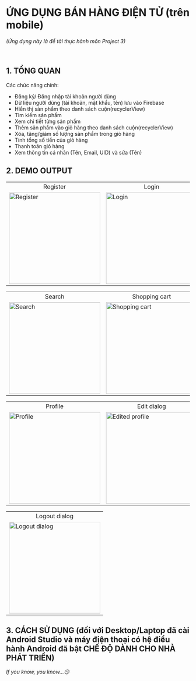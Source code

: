 <!--///////////////////////////////////////////////////////////////////////-->
<h1>ỨNG DỤNG BÁN HÀNG ĐIỆN TỬ (trên mobile)</h1>
<p><i>(Ứng dụng này là đề tài thực hành môn Project 3)</i></p></br>
<h2>1. TỔNG QUAN</h2>
Các chức năng chính:</br>
<ul>
  <li>Đăng ký/ Đăng nhập tài khoản người dùng</li>
  <li>Dữ liệu người dùng (tài khoản, mật khẩu, tên) lưu vào Firebase</li>
  <li>Hiển thị sản phẩm theo danh sách cuộn(recyclerView)</li>
  <li>Tìm kiếm sản phẩm</li>
  <li>Xem chi tiết từng sản phẩm</li>
  <li>Thêm sản phẩm vào giỏ hàng theo danh sách cuộn(recyclerView)</li>
  <li>Xóa, tăng/giảm số lượng sản phẩm trong giỏ hàng</li>
  <li>Tính tổng số tiền của giỏ hàng</li>
  <li>Thanh toán giỏ hàng</li>
  <li>Xem thông tin cá nhân (Tên, Email, UID) và sửa (Tên)</li>
</ul>
<h2>2. DEMO OUTPUT</h2>
<table>
  <tbody>
    <tr>
      <td align="center">Register</td>
      <td align="center">Login</td>
      <td align="center">Product list</td>
    </tr>
    <tr>
      <td>
        <img src="https://github.com/user-attachments/assets/3f505f6b-1b11-4474-8ece-c58c54adfbc8" width="250" alt="Register">
      </td>
      <td>
        <img src="https://github.com/user-attachments/assets/b33e5c5f-4681-424c-b110-5ae367f7ed3e" width="250" alt="Login">
      </td>
      <td>
        <img src="https://github.com/user-attachments/assets/77384010-9800-4725-8d18-2ab972df5caf" width="250" alt="Product list">
      </td>
    </tr>
  </tbody>
</table>

<table>
  <tbody>
     <tr>
      <td align="center">Search</td>
      <td align="center">Shopping cart</td>
      <td align="center">Cart payment</td>
    </tr>
    <tr>
      <td>
        <img src="https://github.com/user-attachments/assets/b6313663-5aa2-4676-9de3-6c6ec3cc94a0" width="250" alt="Search">
      </td>
      <td>
        <img src="https://github.com/user-attachments/assets/2741b0a6-b34e-48dd-adfa-6465c0205851" width="250" alt="Shopping cart">
      </td>
      <td>
        <img src="https://github.com/user-attachments/assets/efe34a2d-0ff7-49c4-b529-75c7d256eba1" width="250" alt="Cart payment">
      </td>
    </tr> 
  </tbody>
</table>
    
<table>
  <tbody>
    <tr>
      <td align="center">Profile</td>
      <td align="center">Edit dialog</td>
      <td align="center">Edited profile</td>
    </tr>
    <tr>
      <td>
        <img src="https://github.com/user-attachments/assets/7977fb62-8308-4ed2-b004-e7d7d09a19f0" width="250" alt="Profile">
      </td>
      <td>
        <img src="https://github.com/user-attachments/assets/0455e8f2-505d-4b7b-9be4-a6b6e986645e" width="250" alt="Edited profile">
      </td>
      <td>
        <img src="https://github.com/user-attachments/assets/dc802b52-846f-421f-a99a-c498bfa79516" width="250" alt="Logout dialog">
      </td>
    </tr>
  </tbody>
</table>

<table>
  <tbody>
    <tr>
      <td align="center">Logout dialog</td>
    </tr>
    <tr>
      <td>
        <img src="https://github.com/user-attachments/assets/4c101136-b577-483e-b451-51f90ef73802" width="250" alt="Logout dialog">
      </td>
    </tr>
  </tbody>
</table>
<h2>3. CÁCH SỬ DỤNG (đối với Desktop/Laptop đã cài Android Studio và máy điện thoại có hệ điều hành Android đã bật CHẾ ĐỘ DÀNH CHO NHÀ PHÁT TRIỂN)</h2>
<p><i>If you know, you know...😏</i></p>
